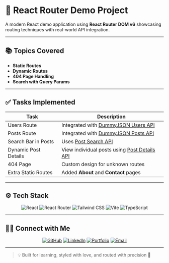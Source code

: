 # 🎯 React Router Demo Project

A modern React demo application using **React Router DOM v6** showcasing routing techniques with real-world API integration.

---

## 📚 Topics Covered

- **Static Routes**
- **Dynamic Routes**
- **404 Page Handling**
- **Search with Query Params**

---

## ✅ Tasks Implemented

| Task | Description |
|------|-------------|
|  Users Route | Integrated with [DummyJSON Users API](https://dummyjson.com/docs/users#users-all) |
|  Posts Route | Integrated with [DummyJSON Posts API](https://dummyjson.com/docs/posts#posts-all) |
|  Search Bar in Posts | Uses [Post Search API](https://dummyjson.com/docs/posts#posts-search) |
|  Dynamic Post Details | View individual posts using [Post Details API](https://dummyjson.com/docs/posts#posts-single) |
|  404 Page | Custom design for unknown routes |
|  Extra Static Routes | Added **About** and **Contact** pages |

---

## ⚙️ Tech Stack

<div align="center">

![React](https://img.shields.io/badge/React-ABE4FF?style=for-the-badge\&logo=react\&logoColor=black)
![React Router](https://img.shields.io/badge/React_Router_v6-FDC5C5?style=for-the-badge\&logo=reactrouter\&logoColor=black)
![Tailwind CSS](https://img.shields.io/badge/Tailwind_CSS-B4F8C8?style=for-the-badge\&logo=tailwind-css\&logoColor=black)
![Vite](https://img.shields.io/badge/Vite-FFF4C2?style=for-the-badge\&logo=vite\&logoColor=black)
![TypeScript](https://img.shields.io/badge/TypeScript-D2C2FF?style=for-the-badge\&logo=typescript\&logoColor=black)

</div>

---

## 🙋‍♀️ Connect with Me

<div align="center">

[![GitHub](https://img.shields.io/badge/GitHub-SanyaShresta25-C5DFF8?style=for-the-badge\&logo=github\&logoColor=black)](https://github.com/SanyaShresta25)
[![LinkedIn](https://img.shields.io/badge/LinkedIn-Sanya%20Shresta%20Jathanna-EADCFD?style=for-the-badge\&logo=linkedin\&logoColor=black)](https://www.linkedin.com/in/sanya-shresta-jathanna/)
[![Portfolio](https://img.shields.io/badge/Portfolio-sanyashresta.netlify.app-FBE4E4?style=for-the-badge\&logo=internet-explorer\&logoColor=black)](https://sanyashresta.netlify.app/)
[![Email](https://img.shields.io/badge/Email-shrestasanya@gmail.com-FCDDEC?style=for-the-badge\&logo=gmail\&logoColor=black)](mailto:shrestasanya@gmail.com)

</div>

---
> 💡 Built for learning, styled with love, and routed with precision 🚀
